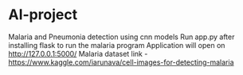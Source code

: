 # AI-project
Malaria and Pneumonia detection using cnn models
Run app.py after installing flask to run the malaria program
Application will open on http://127.0.0.1:5000/
Malaria dataset link -https://www.kaggle.com/iarunava/cell-images-for-detecting-malaria

